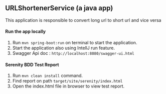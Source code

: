 ## URLShortenerService (a java app)

This application is responsible to convert long url to short url and vice versa

#### Run the app locally

1. Run `mvn spring-boot:run` on terminal to start the application.
2. Start the application also using IntellJ run feature.
3. Swagger Api doc : `http://localhost:8080/swagger-ui.html`

#### Serenity BDD Test Report

1. Run `mvn clean install` command.
2. Find report on path `target/site/serenity/index.html`
3. Open the index.html file in browser to view test report.
